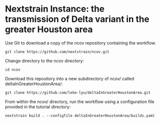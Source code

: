 # Nextstrain Instance: the transmission of Delta variant in the greater Houston area

<!-- TODO: update links -->

Use Git to download a copy of the ncov repository containing the workflow.

```shell
git clone https://github.com/nextstrain/ncov.git
```

Change directory to the ncov directory:

```shell
cd ncov
```

Download this repository into a new subdirectory of ncov/ called deltaInGreaterHoustonArea/:

```shell
git clone https://github.com/leke-lyu/deltaInGreaterHoustonArea.git
```

From within the ncov/ directory, run the workflow using a configuration file provided in the tutorial directory:

```shell
nextstrain build . --configfile deltaInGreaterHoustonArea/builds.yaml 
```

